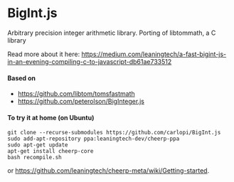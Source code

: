 # BigInt.js
Arbitrary precision integer arithmetic library. Porting of libtommath, a C library

Read more about it here: https://medium.com/leaningtech/a-fast-bigint-js-in-an-evening-compiling-c-to-javascript-db61ae733512



#### Based on
+ https://github.com/libtom/tomsfastmath
+ https://github.com/peterolson/BigInteger.js


#### To try it at home (on Ubuntu)
```
git clone --recurse-submodules https://github.com/carlopi/BigInt.js
sudo add-apt-repository ppa:leaningtech-dev/cheerp-ppa
sudo apt-get update
apt-get install cheerp-core
bash recompile.sh
```
or https://github.com/leaningtech/cheerp-meta/wiki/Getting-started.
